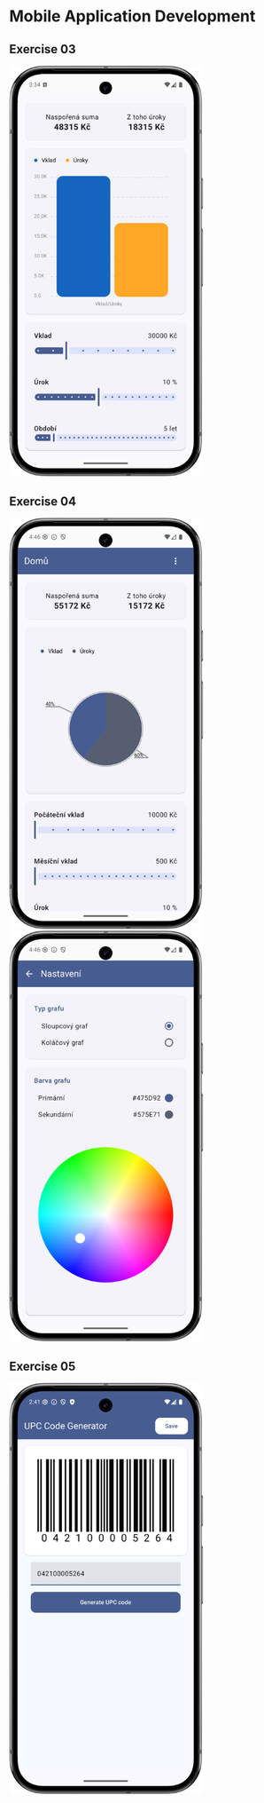 # Mobile Application Development

## Exercise 03

<img src="./cv-03/screenshots/app.png" width="350" alt="App screenshot">

## Exercise 04

<img src="./cv-04/screenshots/home.png" width="350" alt="App screenshot home">

<img src="./cv-04/screenshots/settings.png" width="350" alt="App screenshot settings">

## Exercise 05

<img src="./cv-05/screenshots/app.png" width="350" alt="App screenshot">
